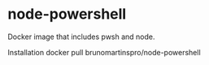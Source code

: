 # node-powershell

Docker image that includes pwsh and node.

Installation
docker pull brunomartinspro/node-powershell